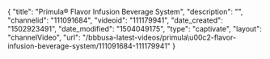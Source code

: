 {
    "title": "Primula&reg; Flavor Infusion Beverage System",
    "description": "",
    "channelid": "111091684",
    "videoid": "111179941",
    "date_created": "1502923491",
    "date_modified": "1504049175",
    "type": "captivate",
    "layout": "channelVideo",
    "url": "\/bbbusa-latest-videos\/primula\u00c2-flavor-infusion-beverage-system\/111091684-111179941"
}